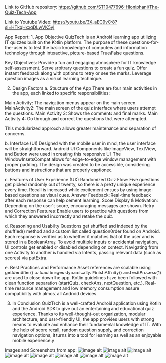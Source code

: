 Link to GitHub repository: https://github.com/ST10477696-Hloniphani/The-Quiz-Tech-App

Link to Youtube Video: https://youtu.be/3X_aEC9vCr8?si=HTkqHxxqDLwVK5yI

App Report: 1. App Objective
QuizTech is an Android learning app utilizing IT quizzes built on the Kotlin platform. The purpose of these questions-for-the-user is to test the basic knowledge of computers and information technology through interactive, picture-based True/False questions.

Key Objectives: Provide a fun and engaging atmosphere for IT knowledge self-assessment. 
Serve arbitrary questions to create a fun quiz. 
Offer instant feedback along with options to retry or see the marks. 
Leverage question images as a visual learning technique.

2. Design Factors
a. Structure of the App
There are four main activities in the app, each linked to specific responsibilities:

Main Activity: The navigation menus appear on the main screen.
MainActivity2: The main screen of the quiz interface where users attempt the questions.
Main Activity 3: Shows the comments and final marks.
Main Activity 4: Go through and correct the questions that were attempted.

This modularized approach allows greater maintenance and separation of concerns.

b. Interface (UI)
Designed with the mobile user in mind, the user interface will be straightforward. 
Android UI Components like ImageView, TextView, and Button were used in creating this responsive UI.
The WindowInsetsCompat allows for edge-to-edge window management with proper padding. 
The design was created to be accessible, considering buttons and instructions that are properly captioned.

c. Features of User Experience (UX)
Randomized Quiz Flow: Five questions get picked randomly out of twenty, so there is a pretty unique experience every time.
Recall is increased while excitement ensues by using image-based questions as visual cues.
Answer Feedback: Real-time feedback after each response can help cement learning.
Score Display & Motivation: Depending on the user's score, encouraging messages are shown.
Retry and Correction Features: Enable users to practice with questions from which they answered incorrectly and retake the quiz.

d. Reasoning and Usability
Questions get shuffled and indexed by the shuffled() method and a custom list called questionOrder found on Android.
Each response is verified as to whether it matches that of the user and is stored in a BooleanArray.
To avoid multiple inputs or accidental navigation, UI controls get enabled or disabled depending on context.
Navigating from one Activity to another is handled via Intents, passing relevant data (such as scores) via putExtra.

e. Best Practices and Performance
Asset references are scalable using getIdentifier() to load images dynamically.
FinishAffinity() and exitProcess(1) are used to close down the app.
Kotlin guidelines have been followed with clean function separation (startQuiz, checkAns, nextQuestion, etc.).
Real-time resource management and low memory consumption assure compatibility with almost all Android devices.

3. In Conclusion
QuizTech is a well-crafted Android application using Kotlin and the Android SDK to give out an entertaining and educational quiz experience. Thanks to its well-thought-out organization, modular architecture, and user-friendly UI, the app provides users with strong means to evaluate and enhance their fundamental knowledge of IT. With the help of score recall, random question supply, and correction navigation options, it turns into a tool for learning as well as an enjoyable mobile experience.y

Images and Screenshots from app: 
![image alt](https://github.com/ST10477696-Hloniphani/The-Quiz-Tech-App/blob/534b343fca604b0afe6cf64d0aea76b336d5e95a/screenshot1.png)
![image alt](https://github.com/ST10477696-Hloniphani/The-Quiz-Tech-App/blob/534b343fca604b0afe6cf64d0aea76b336d5e95a/screenshot2.png)
![image alt](https://github.com/ST10477696-Hloniphani/The-Quiz-Tech-App/blob/534b343fca604b0afe6cf64d0aea76b336d5e95a/screenshot3.png)
![image alt](https://github.com/ST10477696-Hloniphani/The-Quiz-Tech-App/blob/534b343fca604b0afe6cf64d0aea76b336d5e95a/screenshot4.png)
![image alt](https://github.com/ST10477696-Hloniphani/The-Quiz-Tech-App/blob/534b343fca604b0afe6cf64d0aea76b336d5e95a/screenshot5.png)
![image alt](https://github.com/ST10477696-Hloniphani/The-Quiz-Tech-App/blob/534b343fca604b0afe6cf64d0aea76b336d5e95a/screenshot6.png)
![image alt](https://github.com/ST10477696-Hloniphani/The-Quiz-Tech-App/blob/534b343fca604b0afe6cf64d0aea76b336d5e95a/screenshot7.png)
![image alt](https://github.com/ST10477696-Hloniphani/The-Quiz-Tech-App/blob/534b343fca604b0afe6cf64d0aea76b336d5e95a/screenshot8.png)
